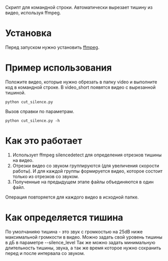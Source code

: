 Скрипт для командной строки. Автоматически вырезает тишину из видео, используя ffmpeg.
# Установка
Перед запуском нужно установить [ffmpeg](https://ffmpeg.org/).

# Пример использования

Положите видео, которые нужно обрезать в папку video и выполните код в командной строке. В video_short появятся видео с вырезанной тишиной.

```
python cut_silence.py
```

Вызов справки по параметрам.
```
python cut_silence.py -h
```

# Как это работает
1. Использует ffmpeg silencedetect для определения отрезков тишины на видео.
2. Отрезки видео со звуком группируются (для увеличения скорости работы). И для каждой группы формируется видео, которое состоит только из отрезков со звуком.
3. Полученные на предыдущем этапе файлы объединяются в один файл.

Операция повторяется для каждого видео в исходной папке.

# Как определяется тишина
По умолчанияю тишина - это звук с громкостью на 25dB ниже максимальной громкости в видео.
Можно задать свой уровень тишины в дБ в параметре --silence_level
Так же можно задать минимальную длительность тишины, звука, а так же время которое нужно сохранить перед и после интервала со звуком.